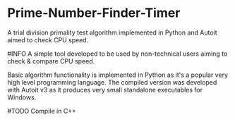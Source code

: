 # Prime-Number-Finder-Timer
A trial division primality test algorithm implemented in Python and Autoit aimed to check CPU speed.

#INFO
A simple tool developed to be used by non-technical users aiming to check & compare CPU speed.

Basic algorithm functionality is implemented in Python as it's a popular very high level programming language.
The compiled version was developed with Autoit v3 as it produces very small standalone executables for Windows.

#TODO
Compile in C++
